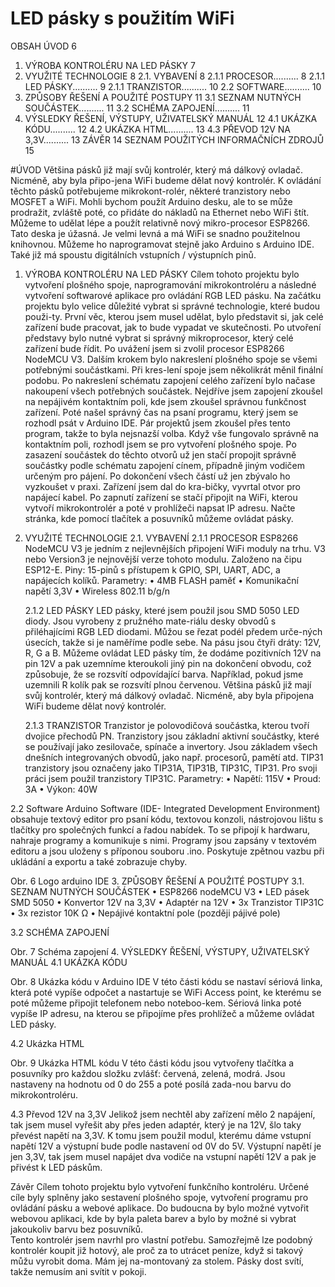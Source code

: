 # LED pásky s použitím WiFi
OBSAH
ÚVOD		6
1.	VÝROBA KONTROLÉRU NA LED PÁSKY	7
2.	VYUŽITÉ TECHNOLOGIE	8
2.1.	VYBAVENÍ	8
      2.1.1	PROCESOR..........	8
      2.1.1	LED PÁSKY..........	9
      2.1.1	TRANZISTOR..........	10
     2.2	SOFTWARE..........	10
3.	ZPŮSOBY ŘEŠENÍ A POUŽITÉ POSTUPY	11
      3.1	SEZNAM NUTNÝCH SOUČÁSTEK..........	11
      3.2	SCHÉMA ZAPOJENÍ..........	11
4.	VÝSLEDKY ŘEŠENÍ, VÝSTUPY, UŽIVATELSKÝ MANUÁL	12
     4.1	UKÁZKA KÓDU..........	12
     4.2	UKÁZKA HTML..........	13
     4.3	PŘEVOD 12V NA 3,3V..........	13
ZÁVĚR		14
SEZNAM POUŽITÝCH INFORMAČNÍCH ZDROJŮ	15


 
#ÚVOD
Většina pásků již mají svůj kontrolér, který má dálkový ovladač. Nicméně, aby byla připo-jena WiFi budeme dělat nový kontrolér. K ovládání těchto pásků potřebujeme mikrokont-rolér, některé tranzistory nebo MOSFET a WiFi. 
Mohli bychom použít Arduino desku, ale to se může prodražit, zvláště poté, co přidáte do nákladů na Ethernet nebo WiFi štít. Můžeme to udělat lépe a použít relativně nový mikro-procesor ESP8266. Tato deska je úžasná. Je velmi levná a má WiFi se snadno použitelnou knihovnou. Můžeme ho naprogramovat stejně jako Arduino s Arduino IDE. Také již má spoustu digitálních vstupních / výstupních pinů.

1.	VÝROBA KONTROLÉRU NA LED PÁSKY
Cílem tohoto projektu bylo vytvoření plošného spoje, naprogramování mikrokontroléru a následné vytvoření softwarové aplikace pro ovládání RGB LED pásku. 
Na začátku projektu bylo velice důležité vybrat si správné technologie, které budou použi-ty. První věc, kterou jsem musel udělat, bylo představit si, jak celé zařízení bude pracovat, jak to bude vypadat ve skutečnosti. Po utvoření představy bylo nutné vybrat si správný mikroprocesor, který celé zařízení bude řídit. Po uvážení jsem si zvolil procesor ESP8266 NodeMCU V3.
Dalším krokem bylo nakreslení plošného spoje se všemi potřebnými součástkami. Při kres-lení spoje jsem několikrát měnil finální podobu.
Po nakreslení schématu zapojení celého zařízení bylo načase nakoupení všech potřebných součástek. Nejdříve jsem zapojení zkoušel na nepájivém kontaktním poli, kde jsem zkoušel správnou funkčnost zařízení. 
Poté našel správný čas na psaní programu, který jsem se rozhodl psát v Arduino IDE. Pár projektů jsem zkoušel přes tento program, takže to byla nejsnazší volba. 
Když vše fungovalo správně na kontaktním poli, rozhodl jsem se pro vytvoření plošného spoje. Po zasazení součástek do těchto otvorů už jen stačí propojit správně součástky podle schématu zapojení cínem, případně jiným vodičem určeným pro pájení. 
Po dokončení všech částí už jen zbývalo ho vyzkoušet v praxi. Zařízení jsem dal do kra-bičky, vyvrtal otvor pro napájecí kabel. Po zapnutí zařízení se stačí připojit na WiFi, kterou vytvoří mikrokontrolér a poté v prohlížeči napsat IP adresu. Načte stránka, kde pomocí tlačítek a posuvníků můžeme ovládat pásky.
2.	VYUŽITÉ TECHNOLOGIE
2.1.	VYBAVENÍ
	2.1.1	PROCESOR
ESP8266 NodeMCU V3 je jedním z nejlevnějších připojení WiFi moduly na trhu. V3 nebo Version3 je nejnovější verze tohoto modulu. Založeno na čipu ESP12-E.
Piny: 15-pinů s přístupem k GPIO, SPI, UART, ADC, a napájecích kolíků.
Parametry:
•	4MB FLASH paměť
•	Komunikační napětí 3,3V
•	Wireless 802.11 b/g/n
















	2.1.2	LED PÁSKY
LED pásky, které jsem použil jsou SMD 5050 LED diody. Jsou vyrobeny z pružného mate-riálu desky obvodů s přiléhajícími RGB LED diodami. Můžou se řezat podél předem urče-ných úsecích, takže si je naměříme podle sebe. Na pásu jsou čtyři dráty: 12V, R, G a B. Můžeme ovládat LED pásky tím, že dodáme pozitivních 12V na pin 12V a pak uzemníme kteroukoli jiný pin na dokončení obvodu, což způsobuje, že se rozsvítí odpovídající barva. Například, pokud jsme uzemnili R kolík pak se rozsvítí plnou červenou. Většina pásků již mají svůj kontrolér, který má dálkový ovladač. Nicméně, aby byla připojena WiFi budeme dělat nový kontrolér.

	2.1.3	TRANZISTOR
Tranzistor je polovodičová součástka, kterou tvoří dvojice přechodů PN. Tranzistory jsou základní aktivní součástky, které se používají jako zesilovače, spínače a invertory. Jsou základem všech dnešních integrovaných obvodů, jako např. procesorů, pamětí atd.
TIP31 tranzistory jsou označeny jako TIP31A, TIP31B,  TIP31C, TIP31.
Pro svoji práci jsem použil tranzistory TIP31C.
Parametry:
•	Napětí: 115V
•	Proud: 3A
•	Výkon: 40W




2.2	Software
Arduino Software (IDE- Integrated Development Environment) obsahuje textový editor pro psaní kódu, textovou konzoli, nástrojovou lištu s tlačítky pro společných funkcí a řadou nabídek. To se připojí k hardwaru, nahraje programy a komunikuje s nimi. Programy jsou zapsány v textovém editoru a jsou uloženy s příponou souboru .ino. Poskytuje zpětnou vazbu při ukládání a exportu a také zobrazuje chyby.
 
Obr. 6 Logo arduino IDE
3.	ZPŮSOBY ŘEŠENÍ A POUŽITÉ POSTUPY
3.1.  SEZNAM NUTNÝCH SOUČÁSTEK
•	ESP8266 nodeMCU V3
•	LED pásek SMD 5050
•	Konvertor 12V na 3,3V
•	Adaptér na 12V
•	3x Tranzistor TIP31C
•	3x rezistor 10K Ω 
•	Nepájivé kontaktní pole (později pájivé pole) 

3.2  SCHÉMA ZAPOJENÍ
 
Obr. 7 Schéma zapojení
4.	VÝSLEDKY ŘEŠENÍ, VÝSTUPY, UŽIVATELSKÝ MANUÁL 
4.1	UKÁZKA KÓDU
 
Obr. 8 Ukázka kódu v Arduino IDE
V této části kódu se nastaví sériová linka, která poté vypíše odpočet a nastartuje se WiFi Access point, ke kterému se poté můžeme připojit telefonem nebo noteboo-kem. Sériová linka poté vypíše IP adresu, na kterou se připojíme přes prohlížeč a můžeme ovládat LED pásky.






4.2	 Ukázka HTML 
 
Obr. 9 Ukázka HTML kódu
V této části kódu jsou vytvořeny tlačítka a posuvníky pro každou složku zvlášť: červená, zelená, modrá. Jsou nastaveny na hodnotu od 0 do 255 a poté posílá zada-nou barvu do mikrokontroléru.

4.3	 Převod 12V na 3,3V
Jelikož jsem nechtěl aby zařízení mělo 2 napájení, tak jsem musel vyřešit aby přes jeden adaptér, který je na 12V, šlo taky převést napětí na 3,3V. K tomu jsem použil modul, kterému dáme vstupní napětí 12V a výstupní bude podle nastavení od 0V do 5V. Výstupní napětí je jen 3,3V, tak jsem musel napájet dva vodiče na vstupní napětí 12V a pak je přivést k LED páskům.

Závěr
Cílem tohoto projektu bylo vytvoření funkčního kontroléru. Určené cíle byly splněny jako sestavení plošného spoje, vytvoření programu pro ovládání pásku a webové aplikace.
 Do budoucna by bylo možné vytvořit webovou aplikaci, kde by byla paleta barev a bylo by možné si vybrat jakoukoliv barvu bez posuvníků.  
Tento kontrolér jsem navrhl pro vlastní potřebu. Samozřejmě lze podobný kontrolér koupit již hotový, ale proč za to utrácet peníze, když si takový můžu vyrobit doma. Mám jej na-montovaný za stolem. Pásky dost svítí, takže nemusím ani svítit v pokoji.
